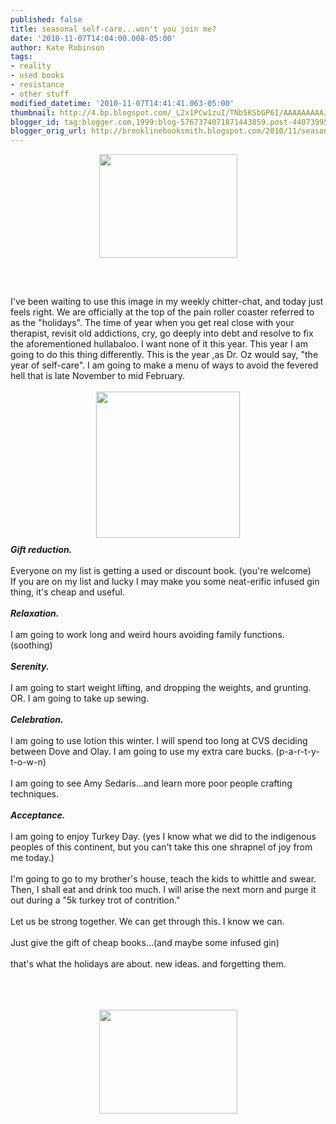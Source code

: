 ```yaml
---
published: false
title: seasonal self-care...won't you join me?
date: '2010-11-07T14:04:00.008-05:00'
author: Kate Robinson
tags:
- reality
- used books
- resistance
- other stuff
modified_datetime: '2010-11-07T14:41:41.063-05:00'
thumbnail: http://4.bp.blogspot.com/_L2x1PCw1zuI/TNb5KSbGP6I/AAAAAAAAAJw/Qv0q9xlcGXY/s72-c/floss.bmp
blogger_id: tag:blogger.com,1999:blog-5767374071871443859.post-4407399579148893494
blogger_orig_url: http://brooklinebooksmith.blogspot.com/2010/11/seasonal-self-carewont-you-join-me.html
---
```


<img style="TEXT-ALIGN: center; MARGIN: 0px auto 10px; WIDTH: 221px; DISPLAY: block; HEIGHT: 166px; CURSOR: hand" id="BLOGGER_PHOTO_ID_5536886747038105506" border="0" alt="" src="http://4.bp.blogspot.com/_L2x1PCw1zuI/TNb5KSbGP6I/AAAAAAAAAJw/Qv0q9xlcGXY/s400/floss.bmp" /><br /><br /><br />I've been waiting to use this image in my weekly <span id="SPELLING_ERROR_0" class="blsp-spelling-error">chitter</span>-chat, and today just feels right. We are officially at the top of the pain roller coaster referred to as the "holidays". The time of year when you get real close with your therapist, revisit old addictions, cry, go deeply into debt and resolve to fix the aforementioned hullabaloo. I want none of it this year. This year I am going to do this thing differently. This is the year ,as Dr. Oz would say, "the year of self-care". I am going to make a menu of ways to avoid the fevered hell that is late November to mid February.<br /><br /><a href="http://4.bp.blogspot.com/_L2x1PCw1zuI/TNb6U4Wwi6I/AAAAAAAAAJ4/Oze0GAmd_1I/s1600/sketchysanta11.jpg"><img style="TEXT-ALIGN: center; MARGIN: 0px auto 10px; WIDTH: 230px; DISPLAY: block; HEIGHT: 234px; CURSOR: hand" id="BLOGGER_PHOTO_ID_5536888028530772898" border="0" alt="" src="http://4.bp.blogspot.com/_L2x1PCw1zuI/TNb6U4Wwi6I/AAAAAAAAAJ4/Oze0GAmd_1I/s400/sketchysanta11.jpg" /></a> <em><strong>Gift reduction.</strong></em><br /><br />Everyone on my list is getting a used or discount book. (you're welcome)<br />If you are on my list and lucky I may make you some neat-<span id="SPELLING_ERROR_1" class="blsp-spelling-error">erific</span> infused gin thing, it's cheap and useful.<br /><br /><strong><em>Relaxation.</em></strong><br /><strong><em></em></strong><br />I am going to work long and weird hours avoiding family functions. (soothing)<br /><br /><strong><em>Serenity.</em></strong><br /><strong><em></em></strong><br />I am going to start weight lifting, and dropping the weights, and grunting. OR. I am going to take up sewing.<br /><br /><strong><em>Celebration.</em></strong><br /><strong><em></em></strong><br />I am going to use lotion this winter. I will spend too long at <span id="SPELLING_ERROR_2" class="blsp-spelling-error">CVS</span> deciding between Dove and <span id="SPELLING_ERROR_3" class="blsp-spelling-error">Olay</span>. I am going to use my extra care bucks. (p-a-r-t-y-t-o-w-n)<br /><br />I am going to see Amy <span id="SPELLING_ERROR_4" class="blsp-spelling-error">Sedaris</span>...and learn more poor people crafting techniques.<br /><br /><strong><em>Acceptance.</em></strong><br /><strong><em></em></strong><br />I am going to enjoy Turkey Day. (yes I know what we did to the indigenous peoples of this continent, but you can't take this one shrapnel of joy from me today.)<br /><br />I'm going to go to my brother's house, teach the kids to whittle and swear. Then, I shall eat and drink too much. I will arise the next morn and purge it out during a "5k turkey trot of contrition."<br /><br />Let us be strong together. We can get through this. I know we can.<br /><br />Just give the gift of cheap books...(and maybe some infused gin)<br /><br />that's what the holidays are about. new ideas. and forgetting them.<br /><br /><br /><br /><div><a href="http://3.bp.blogspot.com/_L2x1PCw1zuI/TNb4p_qHBpI/AAAAAAAAAJo/62IGzwAeZ_g/s1600/book..bmp"><img style="TEXT-ALIGN: center; MARGIN: 0px auto 10px; WIDTH: 221px; DISPLAY: block; HEIGHT: 166px; CURSOR: hand" id="BLOGGER_PHOTO_ID_5536886192244983442" border="0" alt="" src="http://3.bp.blogspot.com/_L2x1PCw1zuI/TNb4p_qHBpI/AAAAAAAAAJo/62IGzwAeZ_g/s400/book..bmp" /></a></div>